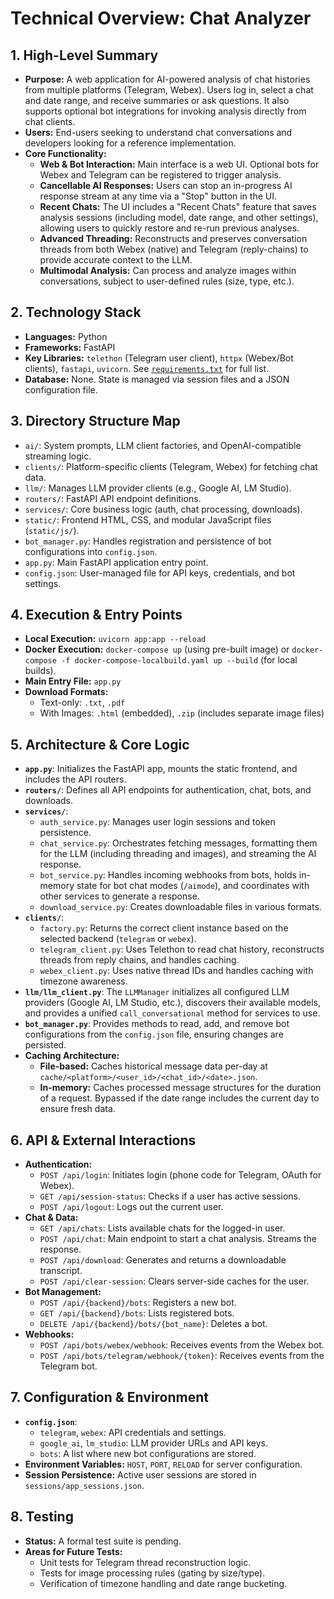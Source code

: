 # Technical Overview: Chat Analyzer

## 1. High-Level Summary
- **Purpose:** A web application for AI-powered analysis of chat histories from multiple platforms (Telegram, Webex). Users log in, select a chat and date range, and receive summaries or ask questions. It also supports optional bot integrations for invoking analysis directly from chat clients.
- **Users:** End-users seeking to understand chat conversations and developers looking for a reference implementation.
- **Core Functionality:**
    - **Web & Bot Interaction:** Main interface is a web UI. Optional bots for Webex and Telegram can be registered to trigger analysis.
    - **Cancellable AI Responses:** Users can stop an in-progress AI response stream at any time via a "Stop" button in the UI.
    - **Recent Chats:** The UI includes a "Recent Chats" feature that saves analysis sessions (including model, date range, and other settings), allowing users to quickly restore and re-run previous analyses.
    - **Advanced Threading:** Reconstructs and preserves conversation threads from both Webex (native) and Telegram (reply-chains) to provide accurate context to the LLM.
    - **Multimodal Analysis:** Can process and analyze images within conversations, subject to user-defined rules (size, type, etc.).

## 2. Technology Stack
- **Languages:** Python
- **Frameworks:** FastAPI
- **Key Libraries:** `telethon` (Telegram user client), `httpx` (Webex/Bot clients), `fastapi`, `uvicorn`. See [`requirements.txt`](./requirements.txt) for full list.
- **Database:** None. State is managed via session files and a JSON configuration file.

## 3. Directory Structure Map
- `ai/`: System prompts, LLM client factories, and OpenAI-compatible streaming logic.
- `clients/`: Platform-specific clients (Telegram, Webex) for fetching chat data.
- `llm/`: Manages LLM provider clients (e.g., Google AI, LM Studio).
- `routers/`: FastAPI API endpoint definitions.
- `services/`: Core business logic (auth, chat processing, downloads).
- `static/`: Frontend HTML, CSS, and modular JavaScript files (`static/js/`).
- `bot_manager.py`: Handles registration and persistence of bot configurations into `config.json`.
- `app.py`: Main FastAPI application entry point.
- `config.json`: User-managed file for API keys, credentials, and bot settings.

## 4. Execution & Entry Points
- **Local Execution:** `uvicorn app:app --reload`
- **Docker Execution:** `docker-compose up` (using pre-built image) or `docker-compose -f docker-compose-localbuild.yaml up --build` (for local builds).
- **Main Entry File:** `app.py`
- **Download Formats:**
    - Text-only: `.txt`, `.pdf`
    - With Images: `.html` (embedded), `.zip` (includes separate image files)

## 5. Architecture & Core Logic
- **`app.py`**: Initializes the FastAPI app, mounts the static frontend, and includes the API routers.
- **`routers/`**: Defines all API endpoints for authentication, chat, bots, and downloads.
- **`services/`**:
    - `auth_service.py`: Manages user login sessions and token persistence.
    - `chat_service.py`: Orchestrates fetching messages, formatting them for the LLM (including threading and images), and streaming the AI response.
    - `bot_service.py`: Handles incoming webhooks from bots, holds in-memory state for bot chat modes (`/aimode`), and coordinates with other services to generate a response.
    - `download_service.py`: Creates downloadable files in various formats.
- **`clients/`**:
    - `factory.py`: Returns the correct client instance based on the selected backend (`telegram` or `webex`).
    - `telegram_client.py`: Uses Telethon to read chat history, reconstructs threads from reply chains, and handles caching.
    - `webex_client.py`: Uses native thread IDs and handles caching with timezone awareness.
- **`llm/llm_client.py`**: The `LLMManager` initializes all configured LLM providers (Google AI, LM Studio, etc.), discovers their available models, and provides a unified `call_conversational` method for services to use.
- **`bot_manager.py`**: Provides methods to read, add, and remove bot configurations from the `config.json` file, ensuring changes are persisted.
- **Caching Architecture:**
    - **File-based:** Caches historical message data per-day at `cache/<platform>/<user_id>/<chat_id>/<date>.json`.
    - **In-memory:** Caches processed message structures for the duration of a request. Bypassed if the date range includes the current day to ensure fresh data.

## 6. API & External Interactions
- **Authentication:**
    - `POST /api/login`: Initiates login (phone code for Telegram, OAuth for Webex).
    - `GET /api/session-status`: Checks if a user has active sessions.
    - `POST /api/logout`: Logs out the current user.
- **Chat & Data:**
    - `GET /api/chats`: Lists available chats for the logged-in user.
    - `POST /api/chat`: Main endpoint to start a chat analysis. Streams the response.
    - `POST /api/download`: Generates and returns a downloadable transcript.
    - `POST /api/clear-session`: Clears server-side caches for the user.
- **Bot Management:**
    - `POST /api/{backend}/bots`: Registers a new bot.
    - `GET /api/{backend}/bots`: Lists registered bots.
    - `DELETE /api/{backend}/bots/{bot_name}`: Deletes a bot.
- **Webhooks:**
    - `POST /api/bots/webex/webhook`: Receives events from the Webex bot.
    - `POST /api/bots/telegram/webhook/{token}`: Receives events from the Telegram bot.

## 7. Configuration & Environment
- **`config.json`**:
    - `telegram`, `webex`: API credentials and settings.
    - `google_ai`, `lm_studio`: LLM provider URLs and API keys.
    - `bots`: A list where new bot configurations are stored.
- **Environment Variables:** `HOST`, `PORT`, `RELOAD` for server configuration.
- **Session Persistence:** Active user sessions are stored in `sessions/app_sessions.json`.

## 8. Testing
- **Status:** A formal test suite is pending.
- **Areas for Future Tests:**
    - Unit tests for Telegram thread reconstruction logic.
    - Tests for image processing rules (gating by size/type).
    - Verification of timezone handling and date range bucketing.

